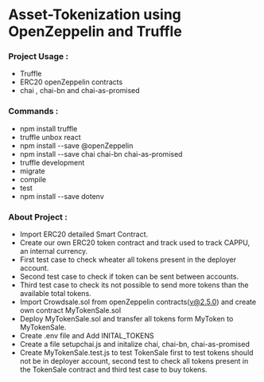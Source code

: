 # Asset-Tokenization using OpenZeppelin and Truffle

### Project Usage :
- Truffle 
- ERC20 openZeppelin contracts
- chai , chai-bn and chai-as-promised

### Commands :
- npm install truffle
- truffle unbox react
- npm install --save @openZeppelin
- npm install --save chai chai-bn chai-as-promised
- truffle development
- migrate
- compile
- test
- npm install --save dotenv

### About Project :
- Import ERC20 detailed Smart Contract.
- Create our own ERC20 token contract and track used to track CAPPU, an internal currency.
- First test case to check wheater all tokens present in the deployer account.
- Second test case to check if token can be sent between accounts.
- Third test case to check its not possible to send more tokens than the available total tokens.
- Import Crowdsale.sol from openZeppelin contracts(v@2.5.0) and create own contract MyTokenSale.sol
- Deploy MyTokenSale.sol and transfer all tokens form MyToken to MyTokenSale.
- Create .env file and Add INITAL_TOKENS 
- Create a file setupchai.js and initalize chai, chai-bn, chai-as-promised
- Create MyTokenSale.test.js to test TokenSale first to test tokens should not be in deployer account, second test to check all tokens present in the TokenSale contract and third test case to buy tokens.
